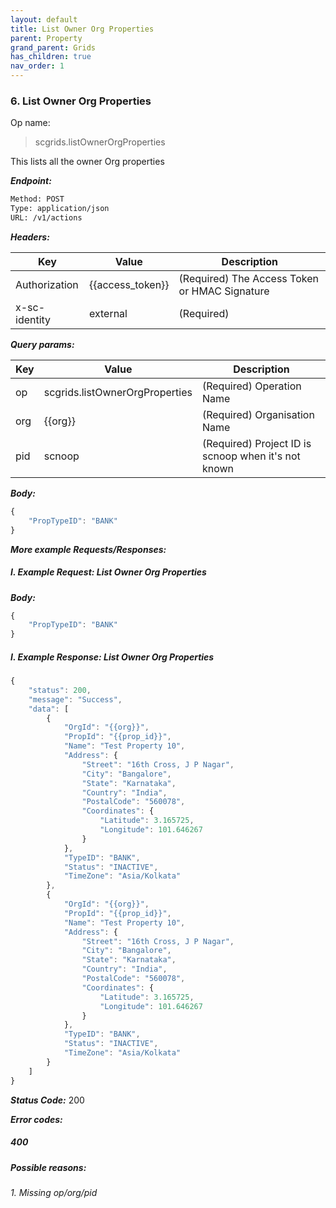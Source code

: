 ```yaml
---
layout: default
title: List Owner Org Properties
parent: Property
grand_parent: Grids
has_children: true
nav_order: 1
---
```


### 6. List Owner Org Properties


Op name:

> scgrids.listOwnerOrgProperties

This lists all the owner Org properties


***Endpoint:***

```bash
Method: POST
Type: application/json
URL: /v1/actions
```


***Headers:***

| Key | Value | Description |
| --- | ------|-------------|
| Authorization | {{access_token}} | (Required) The Access Token or HMAC Signature |
| x-sc-identity | external | (Required) |



***Query params:***

| Key | Value | Description |
| --- | ------|-------------|
| op | scgrids.listOwnerOrgProperties | (Required) Operation Name |
| org | {{org}} | (Required) Organisation Name |
| pid | scnoop | (Required) Project ID is scnoop when it's not known |



***Body:***

```js        
{
    "PropTypeID": "BANK"
}
```



***More example Requests/Responses:***


##### I. Example Request: List Owner Org Properties

***Body:***

```js        
{
    "PropTypeID": "BANK"
}
```

##### I. Example Response: List Owner Org Properties
```js
{
    "status": 200,
    "message": "Success",
    "data": [
        {
            "OrgId": "{{org}}",
            "PropId": "{{prop_id}}",
            "Name": "Test Property 10",
            "Address": {
                "Street": "16th Cross, J P Nagar",
                "City": "Bangalore",
                "State": "Karnataka",
                "Country": "India",
                "PostalCode": "560078",
                "Coordinates": {
                    "Latitude": 3.165725,
                    "Longitude": 101.646267
                }
            },
            "TypeID": "BANK",
            "Status": "INACTIVE",
            "TimeZone": "Asia/Kolkata"
        },
        {
            "OrgId": "{{org}}",
            "PropId": "{{prop_id}}",
            "Name": "Test Property 10",
            "Address": {
                "Street": "16th Cross, J P Nagar",
                "City": "Bangalore",
                "State": "Karnataka",
                "Country": "India",
                "PostalCode": "560078",
                "Coordinates": {
                    "Latitude": 3.165725,
                    "Longitude": 101.646267
                }
            },
            "TypeID": "BANK",
            "Status": "INACTIVE",
            "TimeZone": "Asia/Kolkata"
        }
    ]
}
```


***Status Code:*** 200

***Error codes:***

##### 400
##### Possible reasons:

###### 1. Missing op/org/pid


<br>

